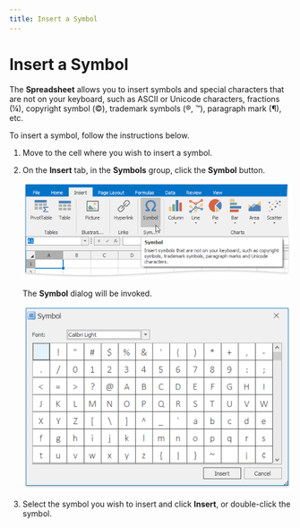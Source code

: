 ```yaml
---
title: Insert a Symbol
---
```

# Insert a Symbol
The **Spreadsheet** allows you to insert symbols and special characters that are not on your keyboard, such as ASCII or Unicode characters, fractions (&#188;), copyright symbol (&#169;), trademark symbols (&#174;, &#8482;), paragraph mark (&#182;), etc.

To insert a symbol, follow the instructions below.
1. Move to the cell where you wish to insert a symbol.
2. On the **Insert** tab, in the **Symbols** group, click the **Symbol** button.
	
	![Spreadsheet_InsertSymbolButton](../../../images/img24558.png)
	
	The **Symbol** dialog will be invoked.
	
	![Spreadsheet_SymbolDialog](../../../images/img24559.png)
3. Select the symbol you wish to insert and click **Insert**, or double-click the symbol.